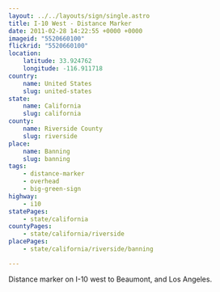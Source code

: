 ```yaml
---
layout: ../../layouts/sign/single.astro
title: I-10 West - Distance Marker
date: 2011-02-28 14:22:55 +0000 +0000
imageid: "5520660100"
flickrid: "5520660100"
location:
    latitude: 33.924762
    longitude: -116.911718
country:
    name: United States
    slug: united-states
state:
    name: California
    slug: california
county:
    name: Riverside County
    slug: riverside
place:
    name: Banning
    slug: banning
tags:
    - distance-marker
    - overhead
    - big-green-sign
highway:
    - i10
statePages:
    - state/california
countyPages:
    - state/california/riverside
placePages:
    - state/california/riverside/banning

---
```

Distance marker on I-10 west to Beaumont, and Los Angeles.